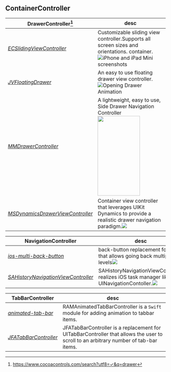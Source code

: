 ## ContainerController

**DrawerController**[^l1]|desc
--------------------|----
*[ECSlidingViewController](https://github.com/ECSlidingViewController/ECSlidingViewController)* | Customizable sliding view controller.Supports all screen sizes and orientations. container.![iPhone and iPad Mini screenshots](http://i.imgur.com/WBHYZUf.png)
*[JVFloatingDrawer](https://github.com/JVillella/JVFloatingDrawer)* | An easy to use floating drawer view controller.![Opening Drawer Animation](http://jvillella.github.io/JVFloatingDrawer/Screenshots/animated-drawer-open-portrait.gif "Opening Drawer")
*[MMDrawerController](https://github.com/mutualmobile/MMDrawerController)* | A lightweight, easy to use, Side Drawer Navigation Controller <img src="http://mutualmobile.github.io/MMDrawerController/ExampleImages/example2.png" width="133" height="250"/>
*[MSDynamicsDrawerViewController](https://github.com/erichoracek/MSDynamicsDrawerViewController)* | Container view controller that leverages UIKit Dynamics to provide a realistic drawer navigation paradigm.![](https://camo.githubusercontent.com/451c94bf11576782507dd6ed3ababc4ae583249f/68747470733a2f2f7261772e6769746875622e636f6d2f6d6f6e6f7370616365636f6c6c6563746976652f4d5344796e616d69637344726177657256696577436f6e74726f6c6c65722f6d61737465722f53637265656e73686f74732f6f70656e2d636c6f73652e676966)

[^l1]: <https://www.cocoacontrols.com/search?utf8=✓&q=drawer>

**NavigationController**|desc
------------------------|----
*[ios-multi-back-button](https://github.com/palmin/ios-multi-back-button)* | back-button replacement for `iOS 8` that allows going back multiple levels![](https://maniacdev.com/wp-content/uploads/2015/03/ios-multi-back-button.gif)
*[SAHistoryNavigationViewController](https://github.com/szk-atmosphere/SAHistoryNavigationViewController)* |SAHistoryNavigationViewController realizes iOS task manager like UI in UINavigationContoller.![](https://maniacdev.com/wp-content/uploads/2015/03/SAHistoryNavigationVIewController.gif)


**TabBarController**|desc
--------------------|----
*[animated-tab-bar](https://github.com/Ramotion/animated-tab-bar)*|RAMAnimatedTabBarController is a `Swift` module for adding animation to tabbar items.
*[JFATabBarController](https://github.com/vermont42/JFATabBarController)*| JFATabBarController is a replacement for UITabBarController that allows the user to scroll to an arbitrary number of tab-bar items.
